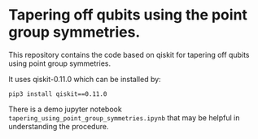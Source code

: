 # Tapering off qubits using the point group symmetries.

This repository contains the code based on qiskit for tapering off qubits using point group symmetries.

It uses qiskit-0.11.0 which can be installed by:

```pip3 install qiskit==0.11.0```

There is a demo jupyter notebook `tapering_using_point_group_symmetries.ipynb` that may be helpful in understanding the procedure.
